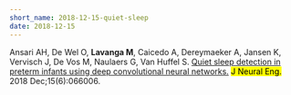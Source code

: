 ```yaml
---
short_name: 2018-12-15-quiet-sleep
date: 2018-12-15
---
```


Ansari AH, De Wel O, <b>Lavanga M</b>, Caicedo A, Dereymaeker A, Jansen K, Vervisch J, De Vos M, Naulaers G, Van Huffel S. <a target = "_blank" href="https://iopscience.iop.org/article/10.1088/1741-2552/aadc1f/meta">Quiet sleep detection in preterm infants using deep convolutional neural networks.</a> <mark>J Neural Eng.</mark> 2018 Dec;15(6):066006.